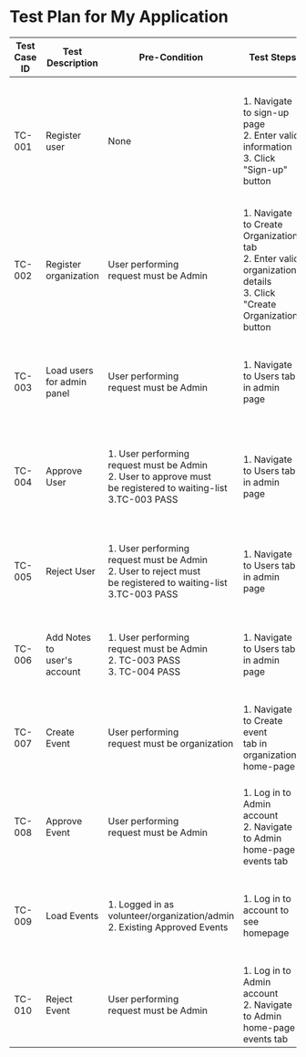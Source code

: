 # Test Plan for My Application

| Test Case ID | Test Description        | Pre-Condition      | Test Steps                                         | Test Data (inputs) | Expected Results              | Actual Results                | Pass/Fail |
|--------------|-------------------------|--------------------|----------------------------------------------------|--------------------|-------------------------------|-------------------------------|-----------|
| TC-001       | Register user     | None               | 1. Navigate to sign-up page<br> 2. Enter valid information<br> 3. Click "Sign-up" button| fullName, BirthDate,<br> gender, phoneNumber, email,<br> address, insurance,<br> idNumber, username, password,<br> skills        | Registration Success message | Success, user's data stored in a <br>waiting list for admin approval | PASS      |
| TC-002       | Register organization  | User performing<br> request must be Admin       | 1. Navigate to Create Organization tab<br> 2. Enter valid organization details<br> 3. Click "Create Organization" button | Organization Name,<br> Username, Password, <br>Organization image| Registration Success message | Organization data added to organization<br> table and users table | PASS      |
| TC-003 | Load users for admin panel | User performing<br> request must be Admin | 1. Navigate to Users tab in admin<br> page | None | Display user cards or rows in <br> card or table display | Users displayed successfully with <br> their data in their respective rows | PASS
| TC-004 | Approve User | 1. User performing<br> request must be Admin<br> 2. User to approve must <br>be registered to waiting-list <br>3.TC-003 PASS | 1. Navigate to Users tab in admin<br> page | Click Approve User<br> Button | User's data is moved from<br> waiting table to Users tab in admin<br> pagele | User's data successfully moved from<br> waiting table to Users tab in admin<br> pagele | PASS
| TC-005 | Reject User | 1. User performing<br> request must be Admin<br> 2. User to reject must <br>be registered to waiting-list <br>3.TC-003 PASS | 1. Navigate to Users tab in admin<br> page | Click Reject User<br> Button | User's data is moved from<br> waiting table to rejected users<br> table | User's data successfully moved from<br> waiting table to rejected users table | PASS
| TC-006 | Add Notes to <br>user's account | 1. User performing<br> request must be Admin<br> 2. TC-003 PASS<br> 3. TC-004 PASS | 1. Navigate to Users tab in admin<br> page | Click Add Log in User<br> Card/Table-row | User's notes updated with new<br> notes from admin | User's notes successfully updated to<br> admin's new notes | PASS
| TC-007 | Create Event | User performing<br> request must be organization | 1. Navigate to Create event<br> tab in organization home-page | Event name, description,<br> location, skills, start-date | Event's data stored in<br> events table and event<br> status set to pending | Event's data successfully stored in<br> events table and event<br> status set to pending | PASS
| TC-008 | Approve Event | User performing<br> request must be Admin | 1. Log in to Admin account<br> 2. Navigate to Admin home-page<br> events tab | Click Approve event button | Event status updated from pending<br> to approved | Event status successfully updated<br> from pending to approved | PASS 
| TC-009 | Load Events | 1. Logged in as<br> volunteer/organization/admin<br> 2. Existing Approved Events | 1. Log in to account to see homepage | None | Approved and Ongoing events<br> displayed in home-page events feed | Approved and Ongoing events<br> successfully displayed in<br> home-page feed | PASS
| TC-010 | Reject Event | User performing<br> request must be Admin | 1. Log in to Admin account<br> 2. Navigate to Admin home-page<br> events tab | Click Reject event button | Event status updated from pending<br> to rejected | Event status successfully updated<br> from pending to rejected | PASS 
